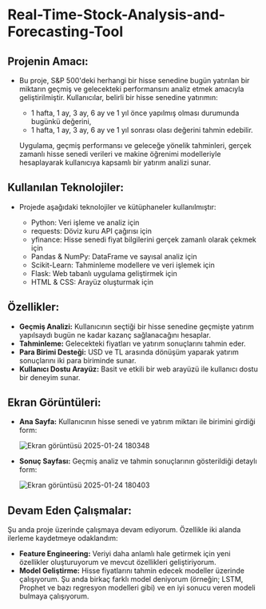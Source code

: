 # Real-Time-Stock-Analysis-and-Forecasting-Tool
## **Projenin Amacı:**

+ Bu proje, S&P 500'deki herhangi bir hisse senedine bugün yatırılan bir miktarın geçmiş ve gelecekteki performansını analiz etmek amacıyla geliştirilmiştir. Kullanıcılar, belirli bir hisse senedine yatırımın:

   + 1 hafta, 1 ay, 3 ay, 6 ay ve 1 yıl önce yapılmış olması durumunda bugünkü değerini,
   + 1 hafta, 1 ay, 3 ay, 6 ay ve 1 yıl sonrası olası değerini tahmin edebilir.

  Uygulama, geçmiş performansı ve geleceğe yönelik tahminleri, gerçek zamanlı hisse senedi verileri ve makine öğrenimi modelleriyle hesaplayarak kullanıcıya kapsamlı bir yatırım analizi sunar.

## **Kullanılan Teknolojiler:**

+ Projede aşağıdaki teknolojiler ve kütüphaneler kullanılmıştır:

  + Python: Veri işleme ve analiz için
  + requests: Döviz kuru API çağırısı için
  + yfinance: Hisse senedi fiyat bilgilerini gerçek zamanlı olarak çekmek için
  + Pandas & NumPy: DataFrame ve sayısal analiz için
  + Scikit-Learn: Tahminleme modellere ve veri işlemek için
  + Flask: Web tabanlı uygulama geliştirmek için
  + HTML & CSS: Arayüz oluşturmak için
 
## **Özellikler:**

+ **Geçmiş Analizi:** Kullanıcının seçtiği bir hisse senedine geçmişte yatırım yapılsaydı bugün ne kadar kazanç sağlanacağını hesaplar.
+ **Tahminleme:** Gelecekteki fiyatları ve yatırım sonuçlarını tahmin eder.
+ **Para Birimi Desteği:** USD ve TL arasında dönüşüm yaparak yatırım sonuçlarını iki para biriminde sunar.
+ **Kullanıcı Dostu Arayüz:** Basit ve etkili bir web arayüzü ile kullanıcı dostu bir deneyim sunar.

## **Ekran Görüntüleri:**

+ **Ana Sayfa:** Kullanıcının hisse senedi ve yatırım miktarı ile birimini girdiği form:

  ![Ekran görüntüsü 2025-01-24 180348](https://github.com/user-attachments/assets/6dcef45a-7590-4827-8b96-d9ee73b60d09)

+ **Sonuç Sayfası:** Geçmiş analiz ve tahmin sonuçlarının gösterildiği detaylı form:

  ![Ekran görüntüsü 2025-01-24 180403](https://github.com/user-attachments/assets/1319a697-85cb-4a69-9e78-fedce57e90a0)

## Devam Eden Çalışmalar: 

Şu anda proje üzerinde çalışmaya devam ediyorum. Özellikle iki alanda ilerleme kaydetmeye odaklandım:

+ **Feature Engineering:** Veriyi daha anlamlı hale getirmek için yeni özellikler oluşturuyorum ve mevcut özellikleri geliştiriyorum. 
+ **Model Geliştirme:** Hisse fiyatlarını tahmin edecek modeller üzerinde çalışıyorum. Şu anda birkaç farklı model deniyorum (örneğin; LSTM, Prophet ve bazı regresyon modelleri gibi) ve en iyi sonucu veren modeli bulmaya çalışıyorum.




